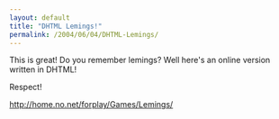 ```yaml
---
layout: default
title: "DHTML Lemings!"
permalink: /2004/06/04/DHTML-Lemings/
---
```


<P>This is great! Do you remember lemings? Well here's an online&nbsp;version written in DHTML!</P>
<P>Respect!</P>
<P><A class="" href="http://home.no.net/forplay/Games/Lemings/" target=_blank>http://home.no.net/forplay/Games/Lemings/</A></P>